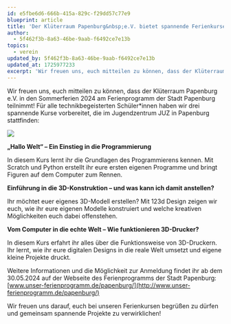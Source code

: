 ```yaml
---
id: e5fbe6d6-666b-415a-829c-f29dd57c77e9
blueprint: article
title: 'Der Klüterraum Papenburg&nbsp;e.V. bietet spannende Ferienkurse für Schüler*innen an'
author:
  - 5f462f3b-8a63-46be-9aab-f6492ce7e13b
topics:
  - verein
updated_by: 5f462f3b-8a63-46be-9aab-f6492ce7e13b
updated_at: 1725977233
excerpt: 'Wir freuen uns, euch mitteilen zu können, dass der Klüterraum Papenburg e.V. in den Sommerferien 2024 am Ferienprogramm der Stadt Papenburg teilnimmt!'
---
```

Wir freuen uns, euch mitteilen zu können, dass der Klüterraum Papenburg e.V. in den Sommerferien 2024 am Ferienprogramm der Stadt Papenburg teilnimmt! Für alle technikbegeisterten Schüler\*innen haben wir drei spannende Kurse vorbereitet, die im Jugendzentrum JUZ in Papenburg stattfinden:

![](statamic://asset::assets::content/202405-ferienprogramm.jpeg)

**„Hallo Welt“ – Ein Einstieg in die Programmierung**

In diesem Kurs lernt ihr die Grundlagen des Programmierens kennen. Mit Scratch und Python erstellt ihr eure ersten eigenen Programme und bringt Figuren auf dem Computer zum Rennen.

**Einführung in die 3D-Konstruktion – und was kann ich damit anstellen?**

Ihr möchtet euer eigenes 3D-Modell erstellen? Mit 123d Design zeigen wir euch, wie ihr eure eigenen Modelle konstruiert und welche kreativen Möglichkeiten euch dabei offenstehen.

**Vom Computer in die echte Welt – Wie funktionieren 3D-Drucker?**

In diesem Kurs erfahrt ihr alles über die Funktionsweise von 3D-Druckern. Ihr lernt, wie ihr eure digitalen Designs in die reale Welt umsetzt und eigene kleine Projekte druckt.

Weitere Informationen und die Möglichkeit zur Anmeldung findet ihr ab dem 30.05.2024 auf der Webseite des Ferienprogramms der Stadt Papenburg: [www.unser-ferienprogramm.de/papenburg/](http://www.unser-ferienprogramm.de/papenburg/)

Wir freuen uns darauf, euch bei unseren Ferienkursen begrüßen zu dürfen und gemeinsam spannende Projekte zu verwirklichen!